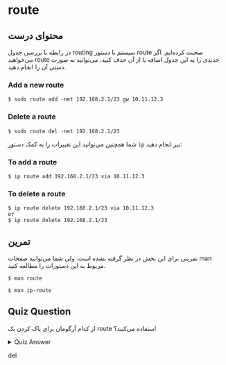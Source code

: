 # route

## محتوای درست

در رابطه با بررسی جدول routing سیستم با دستور route صحبت کرده‌ایم. اگر می‌خواهید
route جدیدی را به این جدول اضافه یا از آن حذف کنید‌، می‌توانید به صورت دستی آن را
انجام دهید.


### Add a new route

```
$ sudo route add -net 192.168.2.1/23 gw 10.11.12.3
```

### Delete a route

```
$ sudo route del -net 192.168.2.1/23 
```

شما همچنین می‌توانید این تغییرات را به کمک دستور `ip` نیز انجام دهید:

### To add a route
```
$ ip route add 192.168.2.1/23 via 10.11.12.3
```

### To delete a route
```
$ ip route delete 192.168.2.1/23 via 10.11.12.3
or
$ ip route delete 192.168.2.1/23
```



## تمرین

تمرینی برای این بخش در نظر گرفته نشده است. ولی شما می‌توانید صفحات man مربوط به این دستورات را مطالعه کنید. 

```$ man route```

```$ man ip-route```

## Quiz Question

از کدام آرگومان برای پاک کردن یک route استفاده می‌کنید؟

<details>
    <summary>Quiz Answer</summary>
</details>

del

